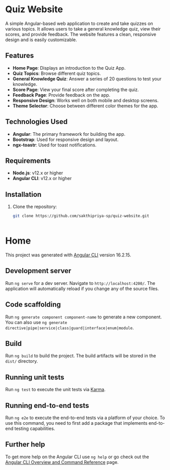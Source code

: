 # Quiz Website

A simple Angular-based web application to create and take quizzes on various topics. It allows users to take a general knowledge quiz, view their scores, and provide feedback. The website features a clean, responsive design and is easily customizable.

## Features

- **Home Page**: Displays an introduction to the Quiz App.
- **Quiz Topics**: Browse different quiz topics.
- **General Knowledge Quiz**: Answer a series of 20 questions to test your knowledge.
- **Score Page**: View your final score after completing the quiz.
- **Feedback Page**: Provide feedback on the app.
- **Responsive Design**: Works well on both mobile and desktop screens.
- **Theme Selector**: Choose between different color themes for the app.
  
## Technologies Used

- **Angular**: The primary framework for building the app.
- **Bootstrap**: Used for responsive design and layout.
- **ngx-toastr**: Used for toast notifications.

## Requirements

- **Node.js**: v12.x or higher
- **Angular CLI**: v12.x or higher

## Installation

1. Clone the repository:

   ```bash
   git clone https://github.com/sakthipriya-sp/quiz-website.git



# Home

This project was generated with [Angular CLI](https://github.com/angular/angular-cli) version 16.2.15.

## Development server

Run `ng serve` for a dev server. Navigate to `http://localhost:4200/`. The application will automatically reload if you change any of the source files.

## Code scaffolding

Run `ng generate component component-name` to generate a new component. You can also use `ng generate directive|pipe|service|class|guard|interface|enum|module`.

## Build

Run `ng build` to build the project. The build artifacts will be stored in the `dist/` directory.

## Running unit tests

Run `ng test` to execute the unit tests via [Karma](https://karma-runner.github.io).

## Running end-to-end tests

Run `ng e2e` to execute the end-to-end tests via a platform of your choice. To use this command, you need to first add a package that implements end-to-end testing capabilities.

## Further help

To get more help on the Angular CLI use `ng help` or go check out the [Angular CLI Overview and Command Reference](https://angular.io/cli) page.
